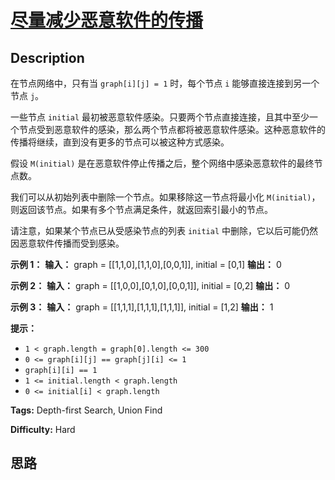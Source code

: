 # [尽量减少恶意软件的传播][title]

## Description

在节点网络中，只有当 `graph[i][j] = 1` 时，每个节点 `i` 能够直接连接到另一个节点 `j`。

一些节点 `initial`
最初被恶意软件感染。只要两个节点直接连接，且其中至少一个节点受到恶意软件的感染，那么两个节点都将被恶意软件感染。这种恶意软件的传播将继续，直到没有更多的节点可以被这种方式感染。

假设 `M(initial)` 是在恶意软件停止传播之后，整个网络中感染恶意软件的最终节点数。

我们可以从初始列表中删除一个节点。如果移除这一节点将最小化 `M(initial)`， 则返回该节点。如果有多个节点满足条件，就返回索引最小的节点。

请注意，如果某个节点已从受感染节点的列表 `initial` 中删除，它以后可能仍然因恶意软件传播而受到感染。



**示例 1：**
            **输入：** graph = [[1,1,0],[1,1,0],[0,0,1]], initial = [0,1]    **输出：** 0    

**示例 2：**
            **输入：** graph = [[1,0,0],[0,1,0],[0,0,1]], initial = [0,2]    **输出：** 0    

**示例 3：**
            **输入：** graph = [[1,1,1],[1,1,1],[1,1,1]], initial = [1,2]    **输出：** 1    



**提示：**

  * `1 < graph.length = graph[0].length <= 300`
  * `0 <= graph[i][j] == graph[j][i] <= 1`
  * `graph[i][i] == 1`
  * `1 <= initial.length < graph.length`
  * `0 <= initial[i] < graph.length`


**Tags:** Depth-first Search, Union Find

**Difficulty:** Hard

## 思路

[title]: https://leetcode-cn.com/problems/minimize-malware-spread
